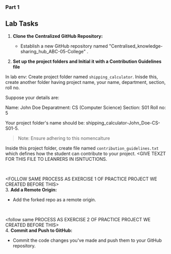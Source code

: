 ### Part 1


## Lab Tasks

1. **Clone the Centralized GitHub Repository:**
   - Establish a new GitHub repository named "Centralised_knowledge-sharing_hub_ABC-05-College" .

2. **Set up the project folders and Initial it with a Contribution Guidelines file**

In lab env:
Create project folder named `shipping_calculator`.
Inisde this, create another folder having project name, your name, department, section, roll no. 

Suppose your details are:

Name: John Doe
Deparatment: CS (Computer Science)
Section: S01
Roll no: 5

Your project folder's name should be: shipping_calculator-John_Doe-CS-S01-5. 
> Note: Ensure adhering to this nomencalture

Inside this project folder, create file named `contribution_guidelines.txt` which defines how the student can contribute to your project.
<GIVE TEXZT FOR THIS FILE TO LEANRERS IN ISNTUCTIONS.

<br>

<FOLLOW SAME PROCESS AS EXERCISE 1 OF PRACTICE PROJECT WE CREATED BEFORE THIS>
<br>
3. **Add a Remote Origin:**
   - Add the forked repo as a remote origin.

<br>

<follow same PROCESS AS EXERCISE 2 OF PRACTICE PROJECT WE CREATED BEFORE THIS>
<br>
4. **Commit and Push to GitHub:**
   - Commit the code changes you've made and push them to your GitHub repository.

